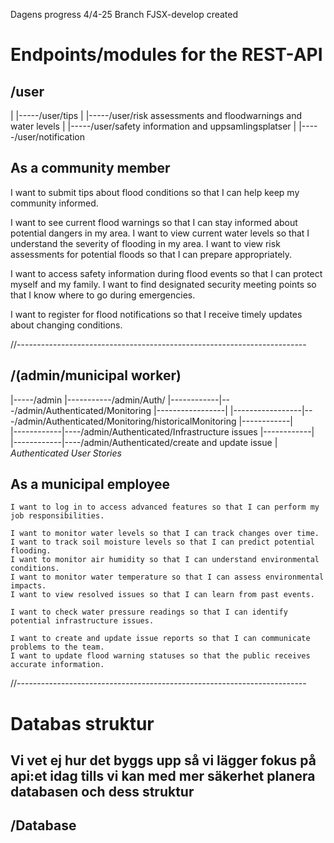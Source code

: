 Dagens progress 4/4-25
Branch FJSX-develop created

# Endpoints/modules for the REST-API

## /user

|
|-----/user/tips
|
|-----/user/risk assessments and floodwarnings and water levels
|
|-----/user/safety information and uppsamlingsplatser
|
|-----/user/notification

## As a community member

I want to submit tips about flood conditions so that I can help keep my community informed.

I want to see current flood warnings so that I can stay informed about potential dangers in my area.
I want to view current water levels so that I understand the severity of flooding in my area.
I want to view risk assessments for potential floods so that I can prepare appropriately.

I want to access safety information during flood events so that I can protect myself and my family.
I want to find designated security meeting points so that I know where to go during emergencies.

I want to register for flood notifications so that I receive timely updates about changing conditions.

//------------------------------------------------------------------------

## /(admin/municipal worker)

|-----/admin
|-----------/admin/Auth/
|------------|---/admin/Authenticated/Monitoring
|-----------------|
|-----------------|---/admin/Authenticated/Monitoring/historicalMonitoring
|------------|  
|------------|----/admin/Authenticated/Infrastructure issues
|------------|  
|------------|----/admin/Authenticated/create and update issue
|
_Authenticated User Stories_

## As a municipal employee

    I want to log in to access advanced features so that I can perform my job responsibilities.

    I want to monitor water levels so that I can track changes over time.
    I want to track soil moisture levels so that I can predict potential flooding.
    I want to monitor air humidity so that I can understand environmental conditions.
    I want to monitor water temperature so that I can assess environmental impacts.
    I want to view resolved issues so that I can learn from past events.

    I want to check water pressure readings so that I can identify potential infrastructure issues.

    I want to create and update issue reports so that I can communicate problems to the team.
    I want to update flood warning statuses so that the public receives accurate information.

//------------------------------------------------------------------------

# Databas struktur

## Vi vet ej hur det byggs upp så vi lägger fokus på api:et idag tills vi kan med mer säkerhet planera databasen och dess struktur

## /Database
